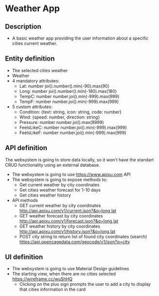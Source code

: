 # Weather App

## Description
- A basic weather app providing the user information about a specific cities current weather.

## Entity definition
- The selected cities weather
- Weather
- 4 mandatory attributes:
    - Lat: number joi().number().min(-90).max(90)
    - Long: number joi().number().min(-180).max(180)
    - TempC: number number.joi().min(-999).max(999)
    - TempF: number number.joi().min(-999).max(999)
- 5 custom attributes:
    - Condition: {text: string, icon: string, code: number}
    - Wind: {speed: number, direction: string}
    - Pressure: number number.joi().max(9999)
    - FeelsLikeC: number number.joi().min(-999).max(999)
    - FeelsLikeF: number number.joi().min(-999).max(999)

## API definition
The websystem is going to store data locally, so it won't have the standart CRUD functionality using an external database.
- The websystem is going to use https://www.apixu.com API
- The websystem is going to expose methods to:
    - Get current weather by city coordinates
    - Get cities weather forecast for 1-10 days
    - Get cities weather history
- API methods
    - GET current weather by city coordinates http://api.apixu.com/v1/current.json?&q=long,lat
    - GET weather forecast by city coordinates http://api.apixu.com/v1/forecast.json?&q=long,lat
    - GET weather history by city coordinates http://api.apixu.com/v1/history.json?&q=long,lat
    - POST city string to return list of found city coordinates (search) https://api.opencagedata.com/geocode/v1/json?q=city

## UI definition
- The websystem is going to use Material Design guidelines
- The starting view, when there are no cities selected https://wireframe.cc/wuShHQ
    - Clicking on the plus sign prompts the user to add a city to display that cities information in the card
